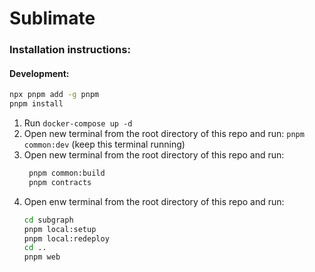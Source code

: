 <!--- -------------------------------------------- -->

# Sublimate

### Installation instructions:

#### Development:

```bash
npx pnpm add -g pnpm
pnpm install
```

1. Run `docker-compose up -d`
2. Open new terminal from the root directory of this repo and run: `pnpm common:dev` (keep this terminal running)
3. Open new terminal from the root directory of this repo and run:
   ```bash
    pnpm common:build
    pnpm contracts
   ```
4. Open enw terminal from the root directory of this repo and run:
    ```bash
    cd subgraph
    pnpm local:setup
    pnpm local:redeploy
    cd ..
    pnpm web
    ```
